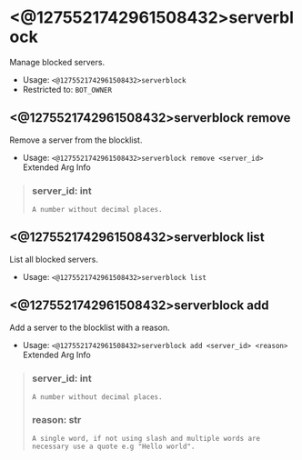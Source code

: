# <@1275521742961508432>serverblock
Manage blocked servers.<br/>
 - Usage: `<@1275521742961508432>serverblock`
 - Restricted to: `BOT_OWNER`
## <@1275521742961508432>serverblock remove
Remove a server from the blocklist.<br/>
 - Usage: `<@1275521742961508432>serverblock remove <server_id>`
Extended Arg Info
> ### server_id: int
> ```
> A number without decimal places.
> ```
## <@1275521742961508432>serverblock list
List all blocked servers.<br/>
 - Usage: `<@1275521742961508432>serverblock list`
## <@1275521742961508432>serverblock add
Add a server to the blocklist with a reason.<br/>
 - Usage: `<@1275521742961508432>serverblock add <server_id> <reason>`
Extended Arg Info
> ### server_id: int
> ```
> A number without decimal places.
> ```
> ### reason: str
> ```
> A single word, if not using slash and multiple words are necessary use a quote e.g "Hello world".
> ```
